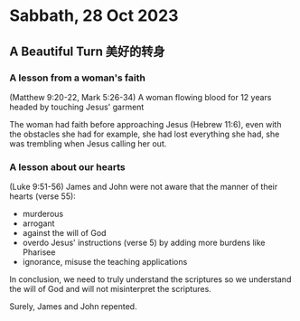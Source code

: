 # Sabbath, 28 Oct 2023
## A Beautiful Turn 美好的转身
### A lesson from a woman's faith
(Matthew 9:20-22, Mark 5:26-34)
A woman flowing blood for 12 years headed by touching Jesus' garment

The woman had faith before approaching Jesus (Hebrew 11:6), even with the obstacles she had for example, she had lost everything she had, she was trembling when Jesus calling her out. 

### A lesson about our hearts 
(Luke 9:51-56)
James and John were not aware that the manner of their hearts (verse 55):
- murderous
- arrogant
- against the will of God
- overdo Jesus' instructions (verse 5) by adding more burdens like Pharisee 
- ignorance, misuse the teaching applications

In conclusion, we need to truly understand the scriptures so we understand the will of God and will not misinterpret the scriptures. 

Surely, James and John repented. 
